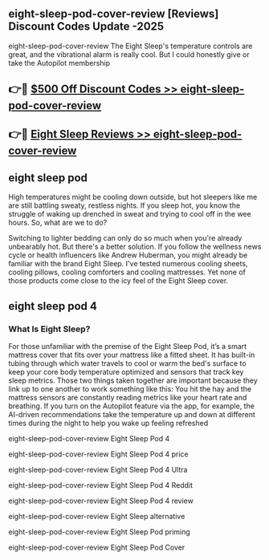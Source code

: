 ## eight-sleep-pod-cover-review [Reviews​] Discount Codes Update -2025

eight-sleep-pod-cover-review The Eight Sleep's temperature controls are great, and the vibrational alarm is really cool. But I could honestly give or take the Autopilot membership

## 👉🔴 [$500 Off Discount Codes >> eight-sleep-pod-cover-review](http://download.freeplayer.one?title=eight-sleep-pod-cover-review&ref=18-ES)

## 👉🔴 [Eight Sleep Reviews >> eight-sleep-pod-cover-review](http://download.freeplayer.one?title=eight-sleep-pod-cover-review&ref=18-ES)

## eight sleep pod

High temperatures might be cooling down outside, but hot sleepers like me are still battling sweaty, restless nights. If you sleep hot, you know the struggle of waking up drenched in sweat and trying to cool off in the wee hours. So, what are we to do?

Switching to lighter bedding can only do so much when you're already unbearably hot. But there's a better solution. If you follow the wellness news cycle or health influencers like Andrew Huberman, you might already be familiar with the brand Eight Sleep. I've tested numerous cooling sheets, cooling pillows, cooling comforters and cooling mattresses. Yet none of those products come close to the icy feel of the Eight Sleep cover.

## eight sleep pod 4

### What Is Eight Sleep?

For those unfamiliar with the premise of the Eight Sleep Pod, it’s a smart mattress cover that fits over your mattress like a fitted sheet. It has built-in tubing through which water travels to cool or warm the bed's surface to keep your core body temperature optimized and sensors that track key sleep metrics. Those two things taken together are important because they link up to one another to work something like this: You hit the hay and the mattress sensors are constantly reading metrics like your heart rate and breathing. If you turn on the Autopilot feature via the app, for example, the AI-driven recommendations take the temperature up and down at different times during the night to help you wake up feeling refreshed

eight-sleep-pod-cover-review Eight Sleep Pod 4

eight-sleep-pod-cover-review Eight Sleep Pod 4 price

eight-sleep-pod-cover-review Eight Sleep Pod 4 Ultra

eight-sleep-pod-cover-review Eight Sleep Pod 4 Reddit

eight-sleep-pod-cover-review Eight Sleep Pod 4 review

eight-sleep-pod-cover-review Eight Sleep alternative

eight-sleep-pod-cover-review Eight Sleep Pod priming

eight-sleep-pod-cover-review Eight Sleep Pod Cover
